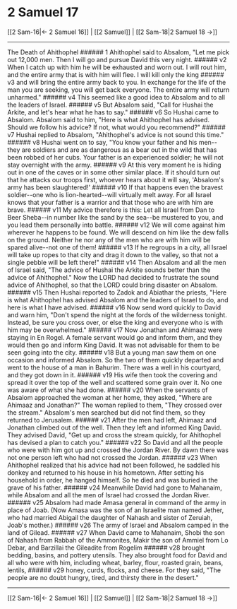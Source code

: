 # 2 Samuel 17

[[2 Sam-16|← 2 Samuel 16]] | [[2 Samuel]] | [[2 Sam-18|2 Samuel 18 →]]
***

The Death of Ahithophel ###### 1 Ahithophel said to Absalom, "Let me pick out 12,000 men. Then I will go and pursue David this very night. ###### v2 When I catch up with him he will be exhausted and worn out. I will rout him, and the entire army that is with him will flee. I will kill only the king ###### v3 and will bring the entire army back to you. In exchange for the life of the man you are seeking, you will get back everyone. The entire army will return unharmed." ###### v4 This seemed like a good idea to Absalom and to all the leaders of Israel. ###### v5 But Absalom said, "Call for Hushai the Arkite, and let's hear what he has to say." ###### v6 So Hushai came to Absalom. Absalom said to him, "Here is what Ahithophel has advised. Should we follow his advice? If not, what would you recommend?" ###### v7 Hushai replied to Absalom, "Ahithophel's advice is not sound this time." ###### v8 Hushai went on to say, "You know your father and his men--they are soldiers and are as dangerous as a bear out in the wild that has been robbed of her cubs. Your father is an experienced soldier; he will not stay overnight with the army. ###### v9 At this very moment he is hiding out in one of the caves or in some other similar place. If it should turn out that he attacks our troops first, whoever hears about it will say, 'Absalom's army has been slaughtered!' ###### v10 If that happens even the bravest soldier--one who is lion-hearted--will virtually melt away. For all Israel knows that your father is a warrior and that those who are with him are brave. ###### v11 My advice therefore is this: Let all Israel from Dan to Beer Sheba--in number like the sand by the sea--be mustered to you, and you lead them personally into battle. ###### v12 We will come against him wherever he happens to be found. We will descend on him like the dew falls on the ground. Neither he nor any of the men who are with him will be spared alive--not one of them! ###### v13 If he regroups in a city, all Israel will take up ropes to that city and drag it down to the valley, so that not a single pebble will be left there!" ###### v14 Then Absalom and all the men of Israel said, "The advice of Hushai the Arkite sounds better than the advice of Ahithophel." Now the LORD had decided to frustrate the sound advice of Ahithophel, so that the LORD could bring disaster on Absalom. ###### v15 Then Hushai reported to Zadok and Abiathar the priests, "Here is what Ahithophel has advised Absalom and the leaders of Israel to do, and here is what I have advised. ###### v16 Now send word quickly to David and warn him, "Don't spend the night at the fords of the wilderness tonight. Instead, be sure you cross over, or else the king and everyone who is with him may be overwhelmed." ###### v17 Now Jonathan and Ahimaaz were staying in En Rogel. A female servant would go and inform them, and they would then go and inform King David. It was not advisable for them to be seen going into the city. ###### v18 But a young man saw them on one occasion and informed Absalom. So the two of them quickly departed and went to the house of a man in Bahurim. There was a well in his courtyard, and they got down in it. ###### v19 His wife then took the covering and spread it over the top of the well and scattered some grain over it. No one was aware of what she had done. ###### v20 When the servants of Absalom approached the woman at her home, they asked, "Where are Ahimaaz and Jonathan?" The woman replied to them, "They crossed over the stream." Absalom's men searched but did not find them, so they returned to Jerusalem. ###### v21 After the men had left, Ahimaaz and Jonathan climbed out of the well. Then they left and informed King David. They advised David, "Get up and cross the stream quickly, for Ahithophel has devised a plan to catch you." ###### v22 So David and all the people who were with him got up and crossed the Jordan River. By dawn there was not one person left who had not crossed the Jordan. ###### v23 When Ahithophel realized that his advice had not been followed, he saddled his donkey and returned to his house in his hometown. After setting his household in order, he hanged himself. So he died and was buried in the grave of his father. ###### v24 Meanwhile David had gone to Mahanaim, while Absalom and all the men of Israel had crossed the Jordan River. ###### v25 Absalom had made Amasa general in command of the army in place of Joab. (Now Amasa was the son of an Israelite man named Jether, who had married Abigail the daughter of Nahash and sister of Zeruiah, Joab's mother.) ###### v26 The army of Israel and Absalom camped in the land of Gilead. ###### v27 When David came to Mahanaim, Shobi the son of Nahash from Rabbah of the Ammonites, Makir the son of Ammiel from Lo Debar, and Barzillai the Gileadite from Rogelim ###### v28 brought bedding, basins, and pottery utensils. They also brought food for David and all who were with him, including wheat, barley, flour, roasted grain, beans, lentils, ###### v29 honey, curds, flocks, and cheese. For they said, "The people are no doubt hungry, tired, and thirsty there in the desert."

***
[[2 Sam-16|← 2 Samuel 16]] | [[2 Samuel]] | [[2 Sam-18|2 Samuel 18 →]]
